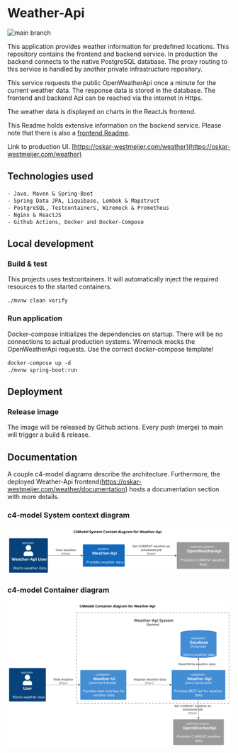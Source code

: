 # Weather-Api

![main branch](https://github.com/OskarWestmeijer/weather-api/actions/workflows/main-build-test-release-deploy.yml/badge.svg)

This application provides weather information for predefined locations. This repository contains the frontend and
backend service. In production the backend connects to the native PostgreSQL database.
The proxy routing to this service is handled by another private infrastructure repository.

This service requests the public OpenWeatherApi once a minute for the current weather data. The response data is stored
in the database. The frontend and backend Api can be reached via the internet in Https.

The weather data is displayed on charts in the ReactJs frontend.

This Readme holds extensive information on the backend service. Please note that there is also
a [frontend Readme](frontend/README.md).

Link to production UI. [https://oskar-westmeijer.com/weather](https://oskar-westmeijer.com/weather)

## Technologies used

```
- Java, Maven & Spring-Boot
- Spring Data JPA, Liquibase, Lombok & Mapstruct 
- PostgreSQL, Testcontainers, Wiremock & Prometheus
- Nginx & ReactJS
- Github Actions, Docker and Docker-Compose
```

## Local development

### Build & test

This projects uses testcontainers. It will automatically inject the required resources to the started containers.

```
./mvnw clean verify
```

### Run application

Docker-compose initializes the dependencies on startup. There will be no connections to actual production systems.
Wiremock mocks the OpenWeatherApi requests. Use the correct docker-compose template!

```
docker-compose up -d
./mvnw spring-boot:run 
```

## Deployment

### Release image

The image will be released by Github actions. Every push (merge) to main will trigger a build & release.

## Documentation

A couple c4-model diagrams describe the architecture.
Furthermore, the deployed Weather-Api frontend(https://oskar-westmeijer.com/weather/documentation) hosts a documentation
section with more details.

### c4-model System context diagram

![Alt c4-model system context diagram](frontend/public/images/c4_context.svg)

### c4-model Container diagram

![Alt c4-model container diagram](frontend/public/images/c4_container.svg)